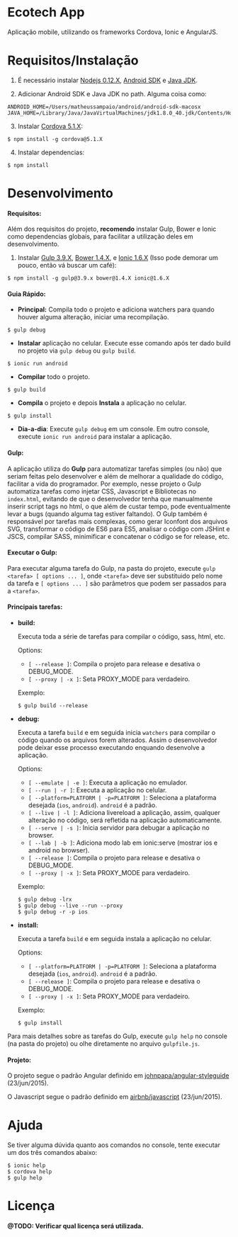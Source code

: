 # Ecotech App

Aplicação mobile, utilizando os frameworks Cordova, Ionic e AngularJS.

# Requisitos/Instalação

1. É necessário instalar [Nodejs 0.12.X](https://nodejs.org/), [Android SDK](https://developer.android.com/sdk/index.html) e [Java JDK](http://www.oracle.com/technetwork/java/javase/downloads/jdk8-downloads-2133151.html).

2. Adicionar Android SDK e Java JDK no path. Alguma coisa como:
```
ANDROID_HOME=/Users/matheussampaio/android/android-sdk-macosx
JAVA_HOME=/Library/Java/JavaVirtualMachines/jdk1.8.0_40.jdk/Contents/Home
```

3. Instalar [Cordova 5.1.X](https://cordova.apache.org/):
```
$ npm install -g cordova@5.1.X
```

4. Instalar dependencias:
```
$ npm install
```

# Desenvolvimento

#### Requisitos:

Além dos requisitos do projeto, **recomendo** instalar Gulp, Bower e Ionic como dependencias globais, para facilitar a utilização deles em desenvolvimento.

1. Instalar [Gulp 3.9.X](http://gulpjs.com/), [Bower 1.4.X](http://bower.io/), e [Ionic 1.6.X](http://ionicframework.com/) (Isso pode demorar um pouco, então vá buscar um café):
```
$ npm install -g gulp@3.9.x bower@1.4.X ionic@1.6.X
```

#### Guia Rápido:

* **Principal:** Compila todo o projeto e adiciona watchers para quando houver alguma alteração, iniciar uma recompilação.
```
$ gulp debug
```

* **Instalar** aplicação no celular. Execute esse comando após ter dado build no projeto via `gulp debug` ou `gulp build`. 
```
$ ionic run android
```

* **Compilar** todo o projeto.
```
$ gulp build
```

* **Compila** o projeto e depois **Instala** a aplicação no celular.
```
$ gulp install
```

* **Dia-a-dia**: Execute `gulp debug` em um console. Em outro console, execute `ionic run android` para instalar a aplicação.

#### Gulp:

A aplicação utiliza do **Gulp** para automatizar tarefas simples (ou não) que seriam feitas pelo desenvolver e além de melhorar a qualidade do código, facilitar a vida do programador. Por exemplo, nesse projeto o Gulp automatiza tarefas como injetar CSS, Javascript e Bibliotecas no `index.html`, evitando de que o desenvolvedor tenha que manualmente inserir script tags no html, o que além de custar tempo, pode eventualmente levar a bugs (quando alguma tag estiver faltando). O Gulp também é responsável por tarefas mais complexas, como gerar Iconfont dos arquivos SVG, transformar o código de ES6 para ES5, analisar o código com JSHint e JSCS, compilar SASS, minimificar e concatenar o código se for release, etc.

#### Executar o Gulp:

Para executar alguma tarefa do Gulp, na pasta do projeto, execute `gulp <tarefa> [ options ... ]`, onde `<tarefa>` deve ser substituido pelo nome da tarefa e `[ options ... ]` são parâmetros que podem ser passados para a `<tarefa>`.

#### Principais tarefas:


* **build:**

  Executa toda a série de tarefas para compilar o código, sass, html, etc.

  Options:

  * `[ --release ]`: Compila o projeto para release e desativa o DEBUG_MODE.
  * `[ --proxy | -x ]`: Seta PROXY_MODE para verdadeiro.

  Exemplo:
  ```
  $ gulp build --release
  ```

* **debug:**

  Executa a tarefa `build` e em seguida inicia `watchers` para compilar o código quando os arquivos forem alterados. Assim o desenvolvedor pode deixar esse processo executando enquando desenvolve a aplicação.

  Options:

  * `[ --emulate | -e ]`: Executa a aplicação no emulador.
  * `[ --run | -r ]`: Executa a aplicação no celular.
  * `[ --platform=PLATFORM | -p=PLATFORM ]`: Seleciona a plataforma desejada (`ios`, `android`). `android` é a padrão.
  * `[ --live | -l ]`: Adiciona livereload a aplicação, assim, qualquer alteração no código, será refletida na aplicação automaticamente.
  * `[ --serve | -s ]`: Inicia servidor para debugar a aplicação no browser.
  * `[ --lab | -b ]`: Adiciona modo lab em ionic:serve (mostrar ios e android no browser).
  * `[ --release ]`: Compila o projeto para release e desativa o DEBUG_MODE.
  * `[ --proxy | -x ]`: Seta PROXY_MODE para verdadeiro.

  Exemplo:

  ```
  $ gulp debug -lrx
  $ gulp debug --live --run --proxy
  $ gulp debug -r -p ios
  ```

* **install:**

  Executa a tarefa `build` e em seguida instala a aplicação no celular.

  Options:

  * `[ --platform=PLATFORM | -p=PLATFORM ]`: Seleciona a plataforma desejada (`ios`, `android`). `android` é a padrão.
  * `[ --release ]`: Compila o projeto para release e desativa o DEBUG_MODE.
  * `[ --proxy | -x ]`: Seta PROXY_MODE para verdadeiro.

  Exemplo:

  ```
  $ gulp install
  ```

Para mais detalhes sobre as tarefas do Gulp, execute `gulp help` no console (na pasta do projeto) ou olhe diretamente no arquivo `gulpfile.js`.

#### Projeto:

O projeto segue o padrão Angular definido em [johnpapa/angular-styleguide](https://github.com/johnpapa/angular-styleguide/tree/f30f85d5ea2d98b88f557de964534940cfaaa3ae) (23/jun/2015).

O Javascript segue o padrão definido em [airbnb/javascript](https://github.com/airbnb/javascript/tree/bd98ed3b285f837382bea08a53656fe16662a27e) (23/jun/2015).


# Ajuda

Se tiver alguma dúvida quanto aos comandos no console, tente executar um dos três comandos abaixo:
```
$ ionic help
$ cordova help
$ gulp help
```

# Licença

#### @TODO: Verificar qual licença será utilizada.

